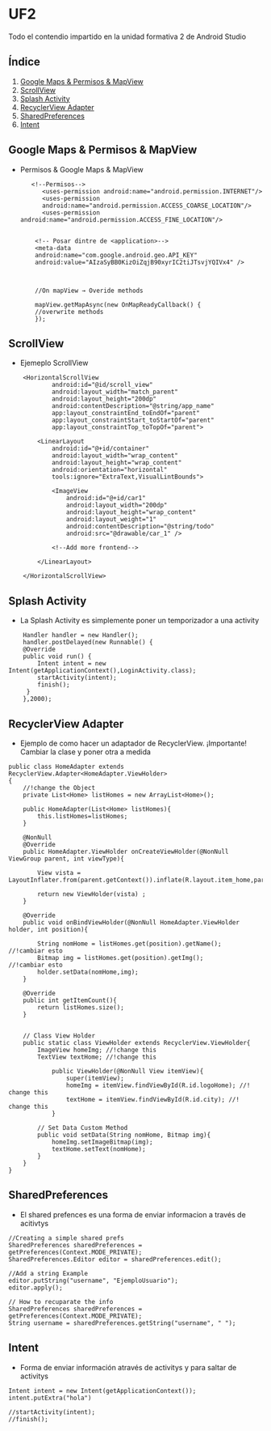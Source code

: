 # UF2

Todo el contendio impartido en la unidad formativa 2 de Android Studio 

## Índice

1. [Google Maps & Permisos & MapView](#google-maps--permisos--mapview)
2. [ScrollView](#scrollview)
3. [Splash Activity](#splash-activity)
4. [RecyclerView Adapter](#recyclerview-adapter)
5. [SharedPreferences](#sharedpreferences)
6. [Intent](#intent)

## Google Maps & Permisos & MapView

- Permisos & Google Maps & MapView
    ```
       <!--Permisos-->
          <uses-permission android:name="android.permission.INTERNET"/>
          <uses-permission
          android:name="android.permission.ACCESS_COARSE_LOCATION"/>
          <uses-permission android:name="android.permission.ACCESS_FINE_LOCATION"/>


        <!-- Posar dintre de <application>-->
        <meta-data
        android:name="com.google.android.geo.API_KEY"
        android:value="AIzaSyBB0KizOiZqjB90xyrIC2tiJTsvjYQIVx4" />



        //On mapView → Overide methods

        mapView.getMapAsync(new OnMapReadyCallback() {
        //overwrite methods
        });
    ```



## ScrollView

- Ejemeplo ScrollView 
```
    <HorizontalScrollView
            android:id="@id/scroll_view"
            android:layout_width="match_parent"
            android:layout_height="200dp"
            android:contentDescription="@string/app_name"
            app:layout_constraintEnd_toEndOf="parent"
            app:layout_constraintStart_toStartOf="parent"
            app:layout_constraintTop_toTopOf="parent">

        <LinearLayout
            android:id="@+id/container"
            android:layout_width="wrap_content"
            android:layout_height="wrap_content"
            android:orientation="horizontal"
            tools:ignore="ExtraText,VisualLintBounds">

            <ImageView
                android:id="@+id/car1"
                android:layout_width="200dp"
                android:layout_height="wrap_content"
                android:layout_weight="1"
                android:contentDescription="@string/todo"
                android:src="@drawable/car_1" />
                
            <!--Add more frontend-->

        </LinearLayout>

    </HorizontalScrollView>
```

## Splash Activity

- La Splash Activity es simplemente poner un temporizador a una activity

```
    Handler handler = new Handler();
    handler.postDelayed(new Runnable() {
    @Override
    public void run() {
        Intent intent = new Intent(getApplicationContext(),LoginActivity.class);
        startActivity(intent);
        finish();
     }
    },2000);
```


## RecyclerView Adapter
- Ejemplo de como hacer un adaptador de RecyclerView. ¡Importante! Cambiar la clase y poner otra a medida 
```
public class HomeAdapter extends RecyclerView.Adapter<HomeAdapter.ViewHolder>
{
    //!change the Object
    private List<Home> listHomes = new ArrayList<Home>(); 

    public HomeAdapter(List<Home> listHomes){
        this.listHomes=listHomes;
    }

    @NonNull
    @Override
    public HomeAdapter.ViewHolder onCreateViewHolder(@NonNull ViewGroup parent, int viewType){ 
        
        View vista = LayoutInflater.from(parent.getContext()).inflate(R.layout.item_home,parent,false);

        return new ViewHolder(vista) ;
    }

    @Override
    public void onBindViewHolder(@NonNull HomeAdapter.ViewHolder holder, int position){
    
        String nomHome = listHomes.get(position).getName();   //!cambiar esto
        Bitmap img = listHomes.get(position).getImg();         //!cambiar esto
        holder.setData(nomHome,img);            
    }

    @Override
    public int getItemCount(){
        return listHomes.size();
    }


    // Class View Holder
    public static class ViewHolder extends RecyclerView.ViewHolder{
        ImageView homeImg; //!change this
        TextView textHome; //!change this

            public ViewHolder(@NonNull View itemView){
                super(itemView);
                homeImg = itemView.findViewById(R.id.logoHome); //! change this
                textHome = itemView.findViewById(R.id.city); //! change this
            }

        // Set Data Custom Method
        public void setData(String nomHome, Bitmap img){
            homeImg.setImageBitmap(img);
            textHome.setText(nomHome);
        }
    }
}
```

## SharedPreferences

- El shared prefences es una forma de enviar informacion a través de acitivtys

```
//Creating a simple shared prefs
SharedPreferences sharedPreferences = getPreferences(Context.MODE_PRIVATE);
SharedPreferences.Editor editor = sharedPreferences.edit();

//Add a string Example
editor.putString("username", "EjemploUsuario");
editor.apply();

// How to recuparate the info
SharedPreferences sharedPreferences = getPreferences(Context.MODE_PRIVATE);
String username = sharedPreferences.getString("username", " ");
```

## Intent

- Forma de enviar información através de activitys y para saltar de activitys

```
Intent intent = new Intent(getApplicationContext());
intent.putExtra("hola")

//startActivity(intent);
//finish();

```
